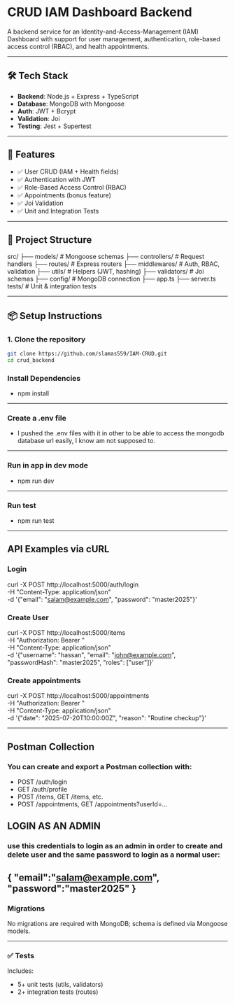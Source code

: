 # CRUD IAM Dashboard Backend

A backend service for an Identity-and-Access-Management (IAM) Dashboard with support for user management, authentication, role-based access control (RBAC), and health appointments.

---

## 🛠 Tech Stack

- **Backend**: Node.js + Express + TypeScript
- **Database**: MongoDB with Mongoose
- **Auth**: JWT + Bcrypt
- **Validation**: Joi
- **Testing**: Jest + Supertest

---

## 🚀 Features

- ✅ User CRUD (IAM + Health fields)
- ✅ Authentication with JWT
- ✅ Role-Based Access Control (RBAC)
- ✅ Appointments (bonus feature)
- ✅ Joi Validation
- ✅ Unit and Integration Tests

---

## 📁 Project Structure

src/
├── models/ # Mongoose schemas
├── controllers/ # Request handlers
├── routes/ # Express routers
├── middlewares/ # Auth, RBAC, validation
├── utils/ # Helpers (JWT, hashing)
├── validators/ # Joi schemas
├── config/ # MongoDB connection
├── app.ts
├── server.ts
tests/ # Unit & integration tests


---

## 📦 Setup Instructions

### 1. Clone the repository
```bash
git clone https://github.com/slamas559/IAM-CRUD.git
cd crud_backend
```
### Install Dependencies
 - npm install
---
### Create a .env file
 - I pushed the .env files with it in other to be able to access the mongodb database url easily, I know am not supposed to.
---
### Run in app in dev mode
 - npm run dev
---
### Run test
 - npm run test
---
## API Examples via cURL 

 ### Login
 curl -X POST http://localhost:5000/auth/login \
 -H "Content-Type: application/json" \
 -d '{"email": "salam@example.com", "password": "master2025"}'

 ### Create User
 curl -X POST http://localhost:5000/items \
 -H "Authorization: Bearer <token>" \
 -H "Content-Type: application/json" \
 -d '{"username": "hassan", "email": "john@example.com", "passwordHash": "master2025", "roles": ["user"]}'
 
 ### Create appointments
 curl -X POST http://localhost:5000/appointments \
 -H "Authorization: Bearer <token>" \
 -H "Content-Type: application/json" \
 -d '{"date": "2025-07-20T10:00:00Z", "reason": "Routine checkup"}'

---

## Postman Collection
### You can create and export a Postman collection with:
- POST /auth/login
- GET /auth/profile
- POST /items, GET /items, etc.
- POST /appointments, GET /appointments?userId=...

## LOGIN AS AN ADMIN
### use this credentials to login as an admin in order to create and delete user and the same password to login as a normal user:
{
"email":"salam@example.com",
"password":"master2025"
}
---

### Migrations
No migrations are required with MongoDB; schema is defined via Mongoose models.

---

### ✅ Tests
Includes:
- 5+ unit tests (utils, validators)
- 2+ integration tests (routes)

